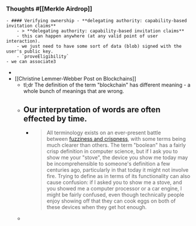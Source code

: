 ### Thoughts #[[Merkle Airdrop]]
	- #### Verifying ownership - **delegating authority: capability-based invitation claims**
		- > **delegating authority: capability-based invitation claims**
		- this can happen anywhere (at any valid point of user interaction).
		- we just need to have some sort of data (blob) signed with the user's public key.
		- `proveEligibility`
	- we can associate3
-
- [[Christine Lemmer-Webber Post on Blockchains]]
	- tl;dr The definition of the term "blockchain" has different meaning - a whole bunch of meanings that are wrong.
	- ## Our interpretation of words are often effected by time.
		- > All terminology exists on an ever-present battle between [fuzziness and crispness](https://fossandcrafts.org/episodes/23-nerdout-fuzzy-and-crisp.html), with some terms being much clearer than others. The term "boolean" has a fairly crisp definition in computer science, but if I ask you to show me your "stove", the device you show me today may be incomprehensible to someone's definition a few centuries ago, particularly in that today it might not involve fire. Trying to define as in terms of its functionality can also cause confusion: if I asked you to show me a stove, and you showed me a computer processor or a car engine, I might be fairly confused, even though technically people enjoy showing off that they can cook eggs on both of these devices when they get hot enough.
	-